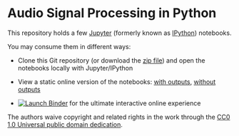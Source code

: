 Audio Signal Processing in Python
=================================

This repository holds a few [Jupyter][] (formerly known as [IPython][])
notebooks.

You may consume them in different ways:

* Clone this Git repository (or download the [zip file][]) and open the
  notebooks locally with Jupyter/IPython

* View a static online version of the notebooks:
  [with outputs][],
  [without outputs][]

* [![Launch Binder][badge]][binder] for the ultimate interactive online experience

The authors waive copyright and related rights in the work through the
[CC0 1.0 Universal public domain dedication][CC0].

[zip file]: https://codeload.github.com/mgeier/python-audio/zip/master
[with outputs]: https://nbviewer.jupyter.org/github/mgeier/python-audio/blob/master/index.ipynb
[without outputs]: https://nbviewer.jupyter.org/github/mgeier/python-audio/blob/dev/index.ipynb
[binder]: https://mybinder.org/v2/gh/mgeier/python-audio/dev?filepath=index.ipynb

[Jupyter]: https://jupyter.org/
[IPython]: https://ipython.org/notebook.html
[CC0]: https://creativecommons.org/publicdomain/zero/1.0/
[badge]: https://mybinder.org/badge.svg
